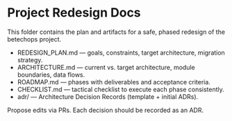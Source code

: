 # Project Redesign Docs

This folder contains the plan and artifacts for a safe, phased redesign of the betechops project.

- REDESIGN_PLAN.md — goals, constraints, target architecture, migration strategy.
- ARCHITECTURE.md — current vs. target architecture, module boundaries, data flows.
- ROADMAP.md — phases with deliverables and acceptance criteria.
- CHECKLIST.md — tactical checklist to execute each phase consistently.
- adr/ — Architecture Decision Records (template + initial ADRs).

Propose edits via PRs. Each decision should be recorded as an ADR.
